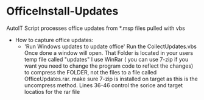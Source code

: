 # OfficeInstall-Updates
AutoIT Script processes office updates from *.msp files pulled with vbs

- How to capture office updates:
  - 'Run Windows updates to update office'
Run the CollectUpdates.vbs
Once done a window will open. That Folder is located in your users temp file called "updates"
I use WinRar ( you can use 7-zip if you want you need to change the program code to reflect the changes) to compress the FOLDER, not the files to a file called OfficeUpdates.rar. 
make sure 7-zip is installed on target as this is the uncompress method. 
Lines 36-46 control the sorice and target locatios for the rar file
